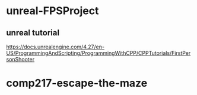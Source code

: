 # unreal-FPSProject

## unreal tutorial
https://docs.unrealengine.com/4.27/en-US/ProgrammingAndScripting/ProgrammingWithCPP/CPPTutorials/FirstPersonShooter
# comp217-escape-the-maze
